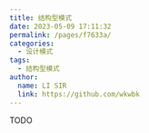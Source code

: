 ```yaml
---
title: 结构型模式
date: 2023-05-09 17:11:32
permalink: /pages/f7633a/
categories:
  - 设计模式
tags:
  - 结构型模式
author: 
  name: LI SIR
  link: https://github.com/wkwbk
---
```

TODO
